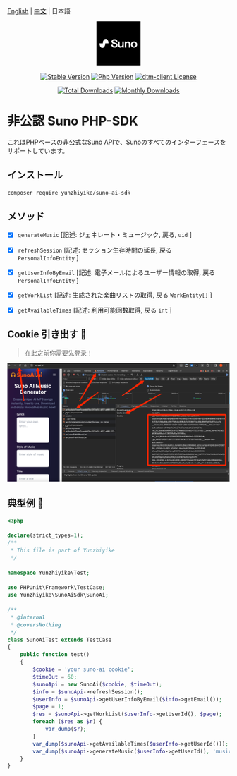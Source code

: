[English](README.md) | [中文](./README-CN.md) | 日本語

<p align="center"><a href="https://sunoai.ai/" target="_blank" rel="noopener noreferrer"><img width="100" src="img.png" alt="suno Logo"></a></p>

<p align="center">
  <a href="https://github.com/YunzhiYike/Suno-SDK/releases"><img src="https://poser.pugx.org/yunzhiyike/suno-ai-sdk/v/stable" alt="Stable Version"></a>
  <a href="https://www.php.net"><img src="https://img.shields.io/badge/php-%3E=8.0-brightgreen.svg?maxAge=2592000" alt="Php Version"></a>
  <a href="https://github.com/YunzhiYike/Suno-SDK/main/LICENSE"><img src="https://img.shields.io/github/license/yunzhiyike/suno-ai-sdk.svg" alt="dtm-client License"></a>
</p>
<p align="center">
  <a href="https://packagist.org/packages/yunzhiyike/suno-ai-sdk"><img src="https://poser.pugx.org/yunzhiyike/suno-ai-sdk/downloads" alt="Total Downloads"></a>
  <a href="https://packagist.org/packages/yunzhiyike/suno-ai-sdk"><img src="https://poser.pugx.org/yunzhiyike/suno-ai-sdk/d/monthly" alt="Monthly Downloads"></a>
</p>

# 非公認 Suno PHP-SDK
これはPHPベースの非公式なSuno APIで、Sunoのすべてのインターフェースをサポートしています。

## インストール

```bash
composer require yunzhiyike/suno-ai-sdk
```

## メソッド

- [x] `generateMusic` [記述: ジェネレート・ミュージック, 戻る, `uid` ]
- [x] `refreshSession` [記述: セッション生存時間の延長, 戻る `PersonalInfoEntity` ]
- [x] `getUserInfoByEmail` [記述: 電子メールによるユーザー情報の取得, 戻る `PersonalInfoEntity` ]
- [x] `getWorkList` [記述: 生成された楽曲リストの取得, 戻る `WorkEntity[]` ]
- [x] `getAvailableTimes` [記述: 利用可能回数取得, 戻る  `int` ]


## Cookie 引き出す 🚗

> 在此之前你需要先登录！

![img_1.png](img_1.png)


## 典型例 🌲
```php
<?php

declare(strict_types=1);
/**
 * This file is part of Yunzhiyike
 */

namespace Yunzhiyike\Test;

use PHPUnit\Framework\TestCase;
use Yunzhiyike\SunoAiSdk\SunoAi;

/**
 * @internal
 * @coversNothing
 */
class SunoAiTest extends TestCase
{
    public function test()
    {
        $cookie = 'your suno-ai cookie';
        $timeOut = 60;
        $sunoApi = new SunoAi($cookie, $timeOut);
        $info = $sunoApi->refreshSession();
        $userInfo = $sunoApi->getUserInfoByEmail($info->getEmail());
        $page = 1;
        $res = $sunoApi->getWorkList($userInfo->getUserId(), $page);
        foreach ($res as $r) {
            var_dump($r);
        }
        var_dump($sunoApi->getAvailableTimes($userInfo->getUserId()));
        var_dump($sunoApi->generateMusic($userInfo->getUserId(), 'music title', 'music text', 'music tags', true));
    }
}

```
